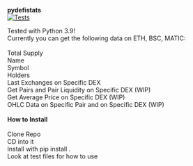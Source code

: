 **pydefistats**\
[![Tests](https://github.com/crosschainer/pydefistats/actions/workflows/python-app.yml/badge.svg)](https://github.com/crosschainer/pydefistats/actions/workflows/python-app.yml)

Tested with Python 3.9!\
Currently you can get the following data on ETH, BSC, MATIC:\
\
Total Supply\
Name\
Symbol\
Holders\
Last Exchanges on Specific DEX\
Get Pairs and Pair Liquidity on Specific DEX (WIP)\
Get Average Price on Specific DEX (WIP)\
OHLC Data on Specific Pair and on Specific DEX (WIP)\
\
**How to Install**\
\
Clone Repo\
CD into it\
Install with pip install .\
Look at test files for how to use
